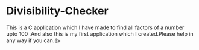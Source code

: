 # Divisibility-Checker
This is a C application which I have made to find all factors of a number upto 100 .And also this is my first application which I created.Please help in any way if you can.👍
